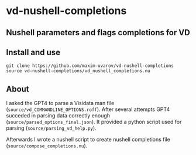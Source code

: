 # vd-nushell-completions

## Nushell parameters and flags completions for VD

## Install and use

```nushell
git clone https://github.com/maxim-uvarov/vd-nushell-completions
source vd-nushell-completions/vd_nushell_completions.nu
```

## About

I asked the GPT4 to parse a Visidata man file (`source/vd_COMMANDLINE_OPTIONS.roff`). After several attempts GPT4 succeded in parsing data correctly enough (`source/parsed_options_final.json`). It provided a python script used for parsing (`source/parsing_vd_help.py`).

Afterwards I wrote a nushell script to create nushell completions file (`source/compose_completions.nu`).
